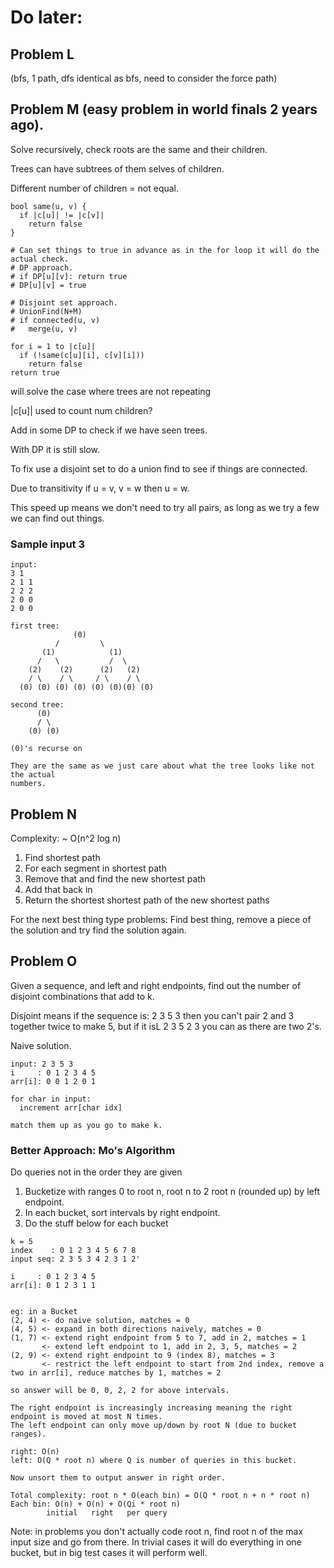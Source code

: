 # Do later:

## Problem L
(bfs, 1 path, dfs identical as bfs, need to consider the force path)

## Problem M (easy problem in world finals 2 years ago).

Solve recursively, check roots are the same and their children.

Trees can have subtrees of them selves of children.

Different number of children = not equal.

```
bool same(u, v) {
  if |c[u]| != |c[v]|
    return false
}

# Can set things to true in advance as in the for loop it will do the actual check.
# DP approach.
# if DP[u][v]: return true
# DP[u][v] = true

# Disjoint set approach.
# UnionFind(N+M)
# if connected(u, v)
#   merge(u, v)

for i = 1 to |c[u]|
  if (!same(c[u][i], c[v][i]))
    return false
return true
```

will solve the case where trees are not repeating

|c[u]| used to count num children?

Add in some DP to check if we have seen trees.

With DP it is still slow.

To fix use a disjoint set to do a union find to see if things are connected.

Due to transitivity if u = v, v = w then u = w.

This speed up means we don't need to try all pairs, as long as we try a few we can find out things.

### Sample input 3
```
input:
3 1
2 1 1
2 2 2
2 0 0  
2 0 0

first tree:
              (0)
          /         \
       (1)            (1)
      /   \           /  \
    (2)    (2)      (2)   (2)
    / \    / \     / \    / \
  (0) (0) (0) (0) (0) (0)(0) (0)  

second tree:
      (0)
      / \
    (0) (0)

(0)'s recurse on

They are the same as we just care about what the tree looks like not the actual
numbers.
```

## Problem N

Complexity: ~ O(n^2 log n)

1. Find shortest path
2. For each segment in shortest path
3.    Remove that and find the new shortest path
4.    Add that back in
5. Return the shortest shortest path of the new shortest paths

For the next best thing type problems: Find best thing, remove a piece of the
solution and try find the solution again.

## Problem O

Given a sequence, and left and right endpoints, find out the number of disjoint combinations
that add to k.

Disjoint means if the sequence is: 2 3 5 3 then you can't pair 2 and 3 together twice to make 5,
but if it isL 2 3 5 2 3 you can as there are two 2's.


Naive solution.

```
input: 2 3 5 3
i     : 0 1 2 3 4 5
arr[i]: 0 0 1 2 0 1

for char in input:
  increment arr[char idx]

match them up as you go to make k.
```
### Better Approach: Mo's Algorithm

Do queries not in the order they are given

1. Bucketize with ranges 0 to root n, root n to 2 root n (rounded up) by left endpoint.
2. In each bucket, sort intervals by right endpoint.
3. Do the stuff below for each bucket

```
k = 5
index    : 0 1 2 3 4 5 6 7 8
input seq: 2 3 5 3 4 2 3 1 2'

i     : 0 1 2 3 4 5
arr[i]: 0 1 2 3 1 1


eg: in a Bucket
(2, 4) <- do naive solution, matches = 0
(4, 5) <- expand in both directions naively, matches = 0
(1, 7) <- extend right endpoint from 5 to 7, add in 2, matches = 1
       <- extend left endpoint to 1, add in 2, 3, 5, matches = 2
(2, 9) <- extend right endpoint to 9 (index 8), matches = 3
       <- restrict the left endpoint to start from 2nd index, remove a two in arr[i], reduce matches by 1, matches = 2

so answer will be 0, 0, 2, 2 for above intervals.

The right endpoint is increasingly increasing meaning the right endpoint is moved at most N times.
The left endpoint can only move up/down by root N (due to bucket ranges).

right: O(n)
left: O(Q * root n) where Q is number of queries in this bucket.

Now unsort them to output answer in right order.

Total complexity: root n * O(each bin) = O(Q * root n + n * root n)
Each bin: O(n) + O(n) + O(Qi * root n)
        initial   right   per query
```
Note: in problems you don't actually code root n, find root n of the max input size and go from there.
In trivial cases it will do everything in one bucket, but in big test cases it will perform well.
